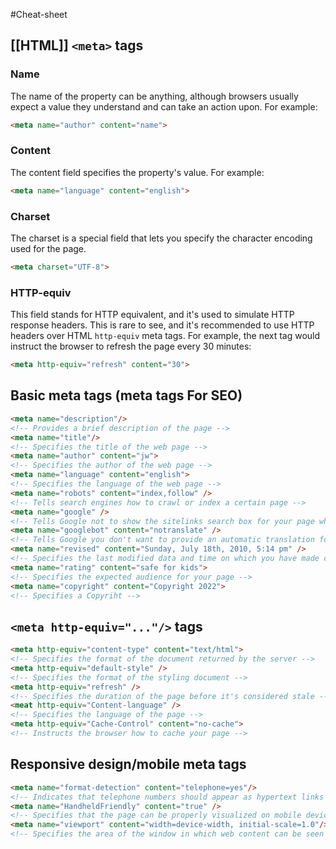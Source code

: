 #Cheat-sheet 

## [[HTML]] `<meta>` tags

### Name
The name of the property can be anything, although browsers usually expect a value they understand and can take an action upon.
For example:
```html
<meta name="author" content="name">
```
### Content
The content field specifies the property's value.
For example:
```html
<meta name="language" content="english">
```
### Charset
The charset is a special field that lets you specify the character encoding used for the page.
```html
<meta charset="UTF-8">
```
### HTTP-equiv
This field stands for HTTP equivalent, and it's used to simulate HTTP response headers. This is rare to see, and it's recommended to use HTTP headers over HTML `http-equiv` meta tags. 
For example, the next tag would instruct the browser to refresh the page every 30 minutes:
```html
<meta http-equiv="refresh" content="30">
```
## Basic meta tags (meta tags For SEO)
```html
<meta name="description"/>
<!-- Provides a brief description of the page -->
<meta name="title"/>
<!-- Specifies the title of the web page -->
<meta name="author" content="jw">
<!-- Specifies the author of the web page -->
<meta name="language" content="english">
<!-- Specifies the language of the web page -->
<meta name="robots" content="index,follow" />
<!-- Tells search engines how to crawl or index a certain page -->
<meta name="google" />
<!-- Tells Google not to show the sitelinks search box for your page when showing search results -->
<meta name="googlebot" content="notranslate" />
<!-- Tells Google you don't want to provide an automatic translation for your page if the user uses a different language -->
<meta name="revised" content="Sunday, July 18th, 2010, 5:14 pm" />
<!-- Specifies the last modified data and time on which you have made certain changes -->
<meta name="rating" content="safe for kids">
<!-- Specifies the expected audience for your page -->
<meta name="copyright" content="Copyright 2022">
<!-- Specifies a Copyriht -->
```
## `<meta http-equiv="..."/>`  tags
```html
<meta http-equiv="content-type" content="text/html">
<!-- Specifies the format of the document returned by the server -->
<meta http-equiv="default-style" />
<!-- Specifies the format of the styling document -->
<meta http-equiv="refresh" />
<!-- Specifies the duration of the page before it's considered stale -->
<meat http-equiv="Content-language" />
<!-- Specifies the language of the page -->
<meta http-equiv="Cache-Control" content="no-cache">
<!-- Instructs the browser how to cache your page -->
```
## Responsive design/mobile meta tags
```html
<meta name="format-detection" content="telephone=yes"/>
<!-- Indicates that telephone numbers should appear as hypertext links that can be clicked to make a phone call -->
<meta name="HandheldFriendly" content="true" />
<!-- Specifies that the page can be properly visualized on mobile devices -->
<meta name="viewport" content="width=device-width, initial-scale=1.0"/>
<!-- Specifies the area of the window in which web content can be seen -->
```

